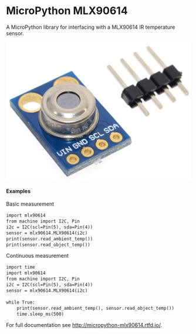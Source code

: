 # MicroPython MLX90614

A MicroPython library for interfacing with a MLX90614 IR temperature sensor.

![demo](docs/GY-906-MLX90614.jpg)

#### Examples

Basic measurement

```
import mlx90614
from machine import I2C, Pin
i2c = I2C(scl=Pin(5), sda=Pin(4))
sensor = mlx90614.MLX90614(i2c)
print(sensor.read_ambient_temp())
print(sensor.read_object_temp())
```

Continuous measurement

```
import time
import mlx90614
from machine import I2C, Pin
i2c = I2C(scl=Pin(5), sda=Pin(4))
sensor = mlx90614.MLX90614(i2c)

while True:
	print(sensor.read_ambient_temp(), sensor.read_object_temp())
	time.sleep_ms(500)
```

For full documentation see http://micropython-mlx90614.rtfd.io/.
